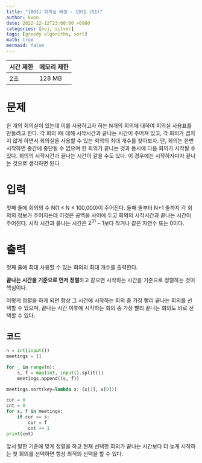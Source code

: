 ```yaml
---
title: "[BOJ] 회의실 배정 - 1931 (S1)"
author: kwon
date: 2022-12-12T23:00:00 +0900
categories: [boj, silver]
tags: [greedy algorithm, sort]
math: true
mermaid: false
---
```

| 시간 제한 | 메모리 제한 |
| --- | --- |
| 2초 | 128 MB |

# 문제
한 개의 회의실이 있는데 이를 사용하고자 하는 N개의 회의에 대하여 회의실 사용표를 만들려고 한다. 각 회의 I에 대해 시작시간과 끝나는 시간이 주어져 있고, 각 회의가 겹치지 않게 하면서 회의실을 사용할 수 있는 회의의 최대 개수를 찾아보자. 단, 회의는 한번 시작하면 중간에 중단될 수 없으며 한 회의가 끝나는 것과 동시에 다음 회의가 시작될 수 있다. 회의의 시작시간과 끝나는 시간이 같을 수도 있다. 이 경우에는 시작하자마자 끝나는 것으로 생각하면 된다.

# 입력
첫째 줄에 회의의 수 N(1 ≤ N ≤ 100,000)이 주어진다. 둘째 줄부터 N+1 줄까지 각 회의의 정보가 주어지는데 이것은 공백을 사이에 두고 회의의 시작시간과 끝나는 시간이 주어진다. 시작 시간과 끝나는 시간은 $2^31-1$보다 작거나 같은 자연수 또는 0이다.

# 출력
첫째 줄에 최대 사용할 수 있는 회의의 최대 개수를 출력한다.

**끝나는 시간을 기준으로 먼저 정렬**하고 같으면 시작하는 시간을 기준으로 정렬하는 것이 핵심이다.

이렇게 정렬을 하게 되면 항상 그 시간에 시작하는 회의 중 가장 빨리 끝나는 회의를 선택할 수 있으며, 끝나는 시간 이후에 시작하는 회의 중 가장 빨리 끝나는 회의도 바로 선택할 수 있다.

## 코드

```python
n = int(input())
meetings = []

for _ in range(n):
    s, f = map(int, input().split())
    meetings.append((s, f))

meetings.sort(key=lambda x: (x[1], x[0]))

cur = 0
cnt = 0
for s, f in meetings:
    if cur <= s:
        cur = f
        cnt += 1
print(cnt)
```

앞서 말한 기준에 맞게 정렬을 하고 현재 선택한 회의가 끝나는 시간보다 더 늦게 시작하는 첫 회의를 선택하면 항상 최적의 선택을 할 수 있다.